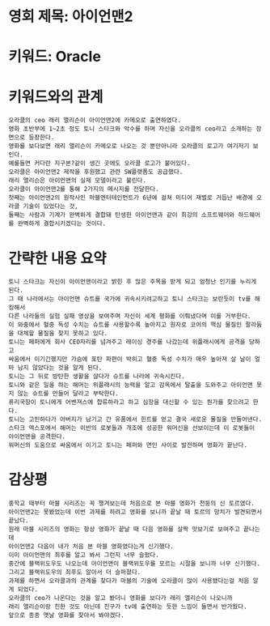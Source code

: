 # 영회 제목: 아이언맨2


# 키워드: Oracle


# 키워드와의 관계
    오라클의 ceo 래리 앨리슨이 아이언맨2에 카메오로 출연하였다.
    영화 초반부에 1~2초 정도 토니 스타크와 악수를 하며 자신을 오라클의 ceo라고 소개하는 장면으로 등장한다.
    영화를 보다보면 래리 앨리슨이 카메오로 나오는 것 뿐만아니라 오라클의 로고가 여기저기 보인다. 
    예를들면 커다란 지구본?같이 생긴 곳에도 오라클 로고가 붙어있다.
    오라클은 아이언맨2 제작을 후원했고 관련 SW플랫폼도 공급했다.
    래리 앨리슨은 아이언맨의 실제 모델이라고 불린다.
    오라클이 아이언맨2를 통해 2가지의 메시지를 전달한다.
    첫째는 아이언맨2의 원작사인 마블엔터테인먼트가 6년에 걸쳐 미디어 재벌로 거듭난 배경에 오라클 기술이 있었다는 것,
    둘째는 사람과 기계가 완벽하게 결합돼 탄생한 아이언맨과 같이 최강의 소프트웨어와 하드웨어를 완벽하게 결합시키겠다는 것이다.

# 간략한 내용 요약
    토니 스타크는 자신이 아이언맨이라고 밝힌 후 많은 주목을 받게 되고 엄청난 인기를 누리게 된다.
    그 때 나라에서는 아이언맨 슈트를 국가에 귀속시키려고하고 토니 스타크는 보란듯이 tv를 해킹해서
    다른 나라들의 실험 실패 영상을 보여주며 자신이 세계 평화를 이뤄냈다며 이를 거부한다.
    이 와중에서 혈중 독성 수치는 슈트를 사용할수록 높아지고 원자로 코어의 핵심 물질인 팔라듐을 대체할 물질을 찾지 못하고 있다.
    토니는 페퍼에게 회사 CEO자리를 넘겨주고 레이싱 경주를 나갔는데 위플래시에게 공격을 당하고
    싸움에서 이기긴했지만 가슴에 포탄 파편이 박히고 혈중 독성 수치가 매우 높아져 살 날이 얼마 남지 않았다는 것을 알게 된다.
    토니는 그 뒤로 방탄한 생활을 살다가 슈트를 나라에 귀속시킨다.
    토니와 같은 일을 하는 해머는 위플래시의 능력을 알고 감옥에서 탈출을 도와주고 아이언맨 못지 않는 슈트를 만들어 달라고 부탁한다.
    퓨리국장이 토니에게 어벤져스에 합류하라고 하고 심장을 대신할 수 있는 뭔가를 찾으려고 한다.
    토니는 고민하다가 아버지가 남기고 간 유품에서 힌트를 얻고 결국 새로운 물질을 만들어낸다.
    스타크 엑스포에서 해머는 이반의 로봇들과 개조에 성공한 워머신을 선보이는데 이 로봇들이 아이언맨을 공격한다.
    워머신의 도움으로 싸움에서 이기고 토니는 페퍼와 연인 사이로 발전하며 영화가 끝난다.
    

# 감상평
    중학교 때부터 마블 시리즈는 꼭 챙겨보는데 처음으로 본 마블 영화가 천둥의 신 토르였다.
    아이언맨2는 못봤었는데 이번 과제를 하려고 영화를 보니까 끝날 때 토르의 망치가 발견되면서 끝났다.
    원래 마블 시리즈의 영화는 항상 영화가 끝날 때 다음 영화를 살짝 맛보기로 보여주고 끝나는데 
    아이언맨2 다음이 내가 처음 본 마블 영화였다는게 신기했다.
    이미 아이언맨의 최후를 알고 봐서 그런지 너무 슬펐다. 
    중간에 블랙위도우도 나오는데 아이언맨이 블랙위도우를 모르는 시절을 보니까 너무 신기했다. 
    그리고 블랙위도우의 최후도 알아서 더 슬퍼졌다.
    과제를 하면서 오라클과의 관계를 찾다가 마블의 기술에 오라클이 많이 사용됐다는걸 처음 알게 되었다.
    오라클의 ceo가 나온다는 것을 알고 봤더니 영화를 보다가 래리 앨리슨이 나오니까
    래리 앨리슨이랑 친한 것도 아닌데 친구가 tv에 출연하는 듯한 느낌이 들면서 반가웠다.
    앞으로 종종 옛날 영화를 찾아서 봐야겠다.
